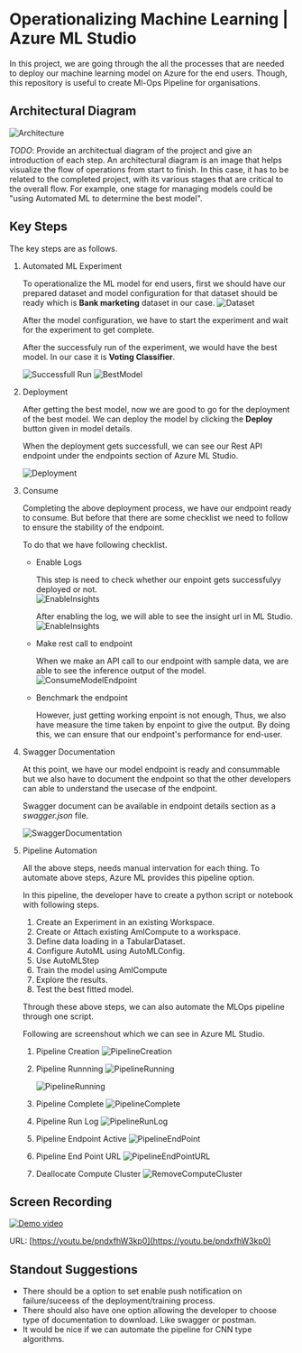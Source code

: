 # Operationalizing Machine Learning  | Azure ML Studio

In this project, we are going through the all the processes that are needed to deploy our machine learning model on Azure for the end users. Though, this repository is useful to create Ml-Ops Pipeline for organisations.

## Architectural Diagram
![Architecture](./images/azure_pipeline.jpg)

*TODO*: Provide an architectual diagram of the project and give an introduction of each step. An architectural diagram is an image that helps visualize the flow of operations from start to finish. In this case, it has to be related to the completed project, with its various stages that are critical to the overall flow. For example, one stage for managing models could be "using Automated ML to determine the best model". 

## Key Steps
The key steps are as follows.
1. Automated ML Experiment
    
    To operationalize the ML model for end users, first we should have our prepared dataset and model configuration for that dataset should be ready which is **Bank marketing** dataset in our case.
    ![Dataset](./images/1-bank_marketing_dataset.PNG)
    
    After the model configuration, we have to start the experiment and wait for the experiment to get complete.
    
    After the successfuly run of the experiment, we would have the best model. In our case it is **Voting Classifier**.
    
    ![Successfull Run](./images/2-automl-complete.PNG)
    ![BestModel](./images/3-best-automl-model.PNG)
    
2. Deployment
    
    After getting the best model, now we are good to go for the deployment of the best model. We can deploy the model by clicking the **Deploy** button given in model details.
    
    When the deployment gets successfull, we can see our Rest API endpoint under the endpoints section of Azure ML Studio.
    
    ![Deployment](./images/4-bestmodel-deployed-endpoint.PNG)
    
3. Consume
    
    Completing the above deployment process, we have our endpoint ready to consume. But before that there are some checklist we need to follow to ensure the stability of the endpoint.
    
    To do that we have following checklist.
    - Enable Logs
      
      This step is need to check whether our enpoint gets successfulyy deployed or not.  
      ![EnableInsights](./images/5-enabled-insights-logs.PNG)
      
      After enabling the log, we will able to see the insight url in ML Studio.
      ![EnableInsights](./images/6-insight-url.PNG)
      
    - Make rest call to endpoint
      
      When we make an API call to our endpoint with sample data, we are able to see the inference output of the model.      
      ![ConsumeModelEndpoint](./images/8-endpoint-consumption.PNG)
      
    - Benchmark the endpoint
      
      However, just getting working enpoint is not enough, Thus, we also have measure the time taken by enpoint to give the output. By doing this, we can ensure that our endpoint's performance for end-user.
4. Swagger Documentation
    
    At this point, we have our model endpoint is ready and consummable but we also have to document the endpoint so that the other developers can able to understand the usecase of the endpoint.
    
    Swagger document can be available in endpoint details section as a *swagger.json* file.
    
    ![SwaggerDocumentation](./images/7-swagger-explore.PNG)
    
5. Pipeline Automation
    
    All the above steps, needs manual intervation for each thing. To automate above steps, Azure ML provides this pipeline option.
    
    In this pipeline, the developer have to create a python script or notebook with following steps.
    1. Create an Experiment in an existing Workspace.
    2. Create or Attach existing AmlCompute to a workspace.
    3. Define data loading in a TabularDataset.
    4. Configure AutoML using AutoMLConfig.
    5. Use AutoMLStep
    6. Train the model using AmlCompute
    7. Explore the results.
    8. Test the best fitted model.
    
    Through these above steps, we can also automate the MLOps pipeline through one script.
    
    Following are screenshout which we can see in Azure ML Studio.
    1. Pipeline Creation
    ![PipelineCreation](./images/10-pipeline-creation.PNG)

    2. Pipeline Runnning
    ![PipelineRunning](./images/11-pipeline-creation-running.PNG)

        ![PipelineRunning](./images/12-pipeline-experiment-running.PNG)
    
    3. Pipeline Complete
    ![PipelineComplete](./images/13-pipeline-run-complete.PNG)

    4. Pipeline Run Log
    ![PipelineRunLog](./images/14-pipeline-notebook-run-widget-log.PNG)

    5. Pipeline Endpoint Active
    ![PipelineEndPoint](./images/15-pipeline-endpoint-active.PNG)
    
    6. Pipeline End Point URL
    ![PipelineEndPointURL](./images/16-pipeline-endpoint-rest-url.PNG)
    
    7. Deallocate Compute Cluster
    ![RemoveComputeCluster](./images/17-compute-cluster-deletion.PNG)

## Screen Recording

[![Demo video](https://i.ytimg.com/vi/pndxfhW3kp0/0.jpg)](https://youtu.be/pndxfhW3kp0)

URL: [https://youtu.be/pndxfhW3kp0](https://youtu.be/pndxfhW3kp0)

## Standout Suggestions
- There should be a option to set enable push notification on failure/suceess of the deployment/training process.
- There should also have one option allowing the developer to choose type of documentation to download. Like swagger or postman.
- It would be nice if we can automate the pipeline for CNN type algorithms.
